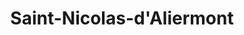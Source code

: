 ---
title: Saint-Nicolas-d'Aliermont
url: /saint-nicolas-daliermont/
latitude: 49.881
longitude: 1.219
---